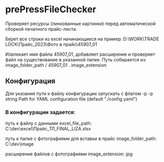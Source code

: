 # prePressFileChecker
Проверяет ресурсы (линкованные картинки) перед автоматической сборкой печатного прайс-листа.

Берет все строки из excel начинающиеся на <Pict>
пример: <Pict>D:\WORK\TRADE LOCK\Прайс_2023\Фото в прайс\45907_01

Извлекает имя файла 45907_01, добавляет расширение и проверяет файл на существование в указанной папке.
Путь собирается из: image_folder_path / 45907_01 . image_extension

## Конфигурация
Для указания пути к файлу конфигурации запускать с флагом -p
-p string
        Path for YAML configuration file (default "./config.yaml")
        
### В конфигурации задается:

путь к файлу с данными
excel_file_path: C:\dev\excel\Прайс_ТЛ_FINAL_LIZA.xlsx

путь к папке с фотографиями для вставки в прайс
image_folder_path: C:\dev\image

расширение файлов с фотографиями
image_extension: jpg
